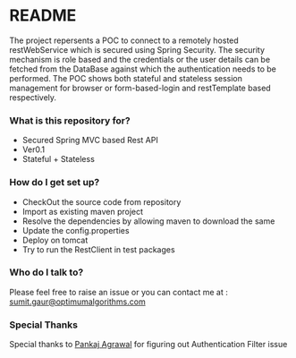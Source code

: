 # README #

The project repersents a POC to connect to a remotely hosted restWebService which is secured using Spring Security. The security mechanism is role based and the credentials or the user details can be fetched from the DataBase against which the authentication needs to be performed. The POC shows both stateful and stateless session management for browser or form-based-login and restTemplate based respectively.

### What is this repository for? ###

* Secured Spring MVC based Rest API
* Ver0.1
* Stateful + Stateless

### How do I get set up? ###

* CheckOut the source code from repository
* Import as existing maven project
* Resolve the dependencies by allowing maven to download the same
* Update the config.properties
* Deploy on tomcat
* Try to run the RestClient in test packages

### Who do I talk to? ###
Please feel free to raise an issue or you can contact me at : sumit.gaur@optimumalgorithms.com

### Special Thanks ###
Special thanks to [Pankaj Agrawal](pnkaj.agrwal@gmail.com) for figuring out Authentication Filter issue
